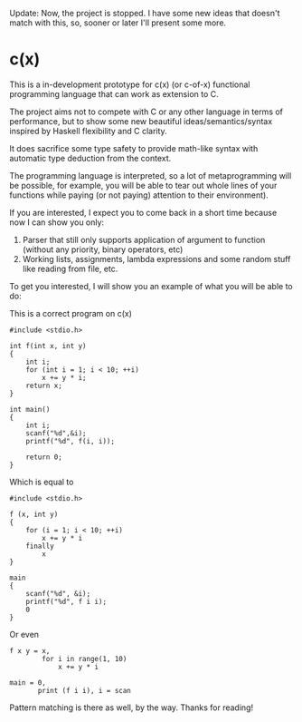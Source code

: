 Update: Now, the project is stopped. I have some new ideas that doesn't match with this, so, sooner or later I'll present some more.

# c(x)

This is a in-development prototype for c(x) (or c-of-x) functional programming language that can work as extension to C.

The project aims not to compete with C or any other language in terms of performance, but to show some new beautiful ideas/semantics/syntax inspired by Haskell flexibility and C clarity.

It does sacrifice some type safety to provide math-like syntax with automatic type deduction from the context. 

The programming language is interpreted, so a lot of metaprogramming will be possible, for example, you will be able to tear out whole lines of your functions while paying (or not paying) attention to their environment).

If you are interested, I expect you to come back in a short time because now I can show you only:

1. Parser that still only supports application of argument to function (without any priority, binary operators, etc)
2. Working lists, assignments, lambda expressions and some random stuff like reading from file, etc.

To get you interested, I will show you an example of what you will be able to do:

This is a correct program on c(x)

	#include <stdio.h>

	int f(int x, int y)
	{
		int i;
		for (int i = 1; i < 10; ++i)
			x += y * i;
	    return x;
	}

	int main()
	{
	    int i;
	    scanf("%d",&i);
	    printf("%d", f(i, i));

	    return 0;
	}

Which is equal to

	#include <stdio.h>

	f (x, int y)
	{
	    for (i = 1; i < 10; ++i)
	        x += y * i
	    finally
	        x
	}

	main
	{
	    scanf("%d", &i);
	    printf("%d", f i i);
	    0
	}

Or even

	f x y = x,
	        for i in range(1, 10)
	            x += y * i

	main = 0,
	       print (f i i), i = scan


Pattern matching is there as well, by the way.
Thanks for reading! 
